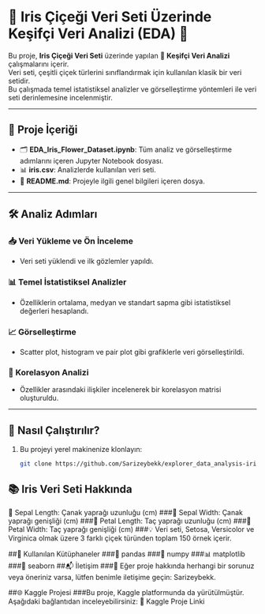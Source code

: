 # 🌸 Iris Çiçeği Veri Seti Üzerinde Keşifçi Veri Analizi (EDA) 🌟

Bu proje, **Iris Çiçeği Veri Seti** üzerinde yapılan 🧐 **Keşifçi Veri Analizi** çalışmalarını içerir.  
Veri seti, çeşitli çiçek türlerini sınıflandırmak için kullanılan klasik bir veri setidir.  
Bu çalışmada temel istatistiksel analizler ve görselleştirme yöntemleri ile veri seti derinlemesine incelenmiştir.

---

## 📂 Proje İçeriği

- 🗂️ **EDA_Iris_Flower_Dataset.ipynb**: Tüm analiz ve görselleştirme adımlarını içeren Jupyter Notebook dosyası.  
- 📊 **iris.csv**: Analizlerde kullanılan veri seti.  
- 📄 **README.md**: Projeyle ilgili genel bilgileri içeren dosya.  

---

## 🛠️ Analiz Adımları

### 📥 Veri Yükleme ve Ön İnceleme
- Veri seti yüklendi ve ilk gözlemler yapıldı.

### 📊 Temel İstatistiksel Analizler
- Özelliklerin ortalama, medyan ve standart sapma gibi istatistiksel değerleri hesaplandı.

### 📈 Görselleştirme
- Scatter plot, histogram ve pair plot gibi grafiklerle veri görselleştirildi.

### 🔗 Korelasyon Analizi
- Özellikler arasındaki ilişkiler incelenerek bir korelasyon matrisi oluşturuldu.

---

## 🚀 Nasıl Çalıştırılır?

1. Bu projeyi yerel makinenize klonlayın:
   ```bash
   git clone https://github.com/Sarizeybekk/explorer_data_analysis-iris-flower-dataset.git


## 📚 Iris Veri Seti Hakkında
🌸 Sepal Length: Çanak yaprağı uzunluğu (cm)
###🌸 Sepal Width: Çanak yaprağı genişliği (cm)
###🌸 Petal Length: Taç yaprağı uzunluğu (cm)
###🌸 Petal Width: Taç yaprağı genişliği (cm)
###💡 Veri seti, Setosa, Versicolor ve Virginica olmak üzere 3 farklı çiçek türünden toplam 150 örnek içerir.

##🔧 Kullanılan Kütüphaneler
###🐼 pandas
###🔢 numpy
###📊 matplotlib
###🌈 seaborn
##📬 İletişim
###📧 Eğer proje hakkında herhangi bir sorunuz veya öneriniz varsa, lütfen benimle iletişime geçin: Sarizeybekk.

##🌐 Kaggle Projesi
###Bu proje, Kaggle platformunda da yürütülmüştür. Aşağıdaki bağlantıdan inceleyebilirsiniz:
🔗 Kaggle Proje Linki
